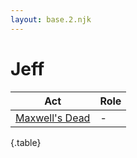 ```yaml
---
layout: base.2.njk
---
```


# Jeff

| Act | Role |
|---|---|
| [Maxwell's Dead](../maxwells-dead) | - |

{.table}